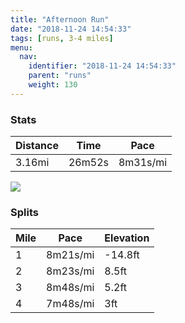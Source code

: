 ```yaml
---
title: "Afternoon Run"
date: "2018-11-24 14:54:33"
tags: [runs, 3-4 miles]
menu:
  nav:
    identifier: "2018-11-24 14:54:33"
    parent: "runs"
    weight: 130
---
```


### Stats

| Distance | Time | Pace |
|----------|------|------|
|3.16mi|26m52s|8m31s/mi|

<img src='https://maps.googleapis.com/maps/api/staticmap?maptype=roadmap&path=enc:axjeIphyL~@e@_@_EfBnQjFnLtH`DrJbPxGzUlGxf@k@aBv@zRkApg@VaHzA_B_Bun@j@vAsIei@gEqR_L}P_DIkDoEuKy]tBdD&key=AIzaSyC1MId7bFpkLXNAaYhBSTb8jLyiSqzbDtM&size=800x800&markers=color:yellow|label:S|53.47217,-2.26457&markers=color:green|label:F|53.47201999999999,-2.26424'>

### Splits

| Mile | Pace | Elevation |
|------|------|-----------|
|1|8m21s/mi|-14.8ft|
|2|8m23s/mi|8.5ft|
|3|8m48s/mi|5.2ft|
|4|7m48s/mi|3ft|
